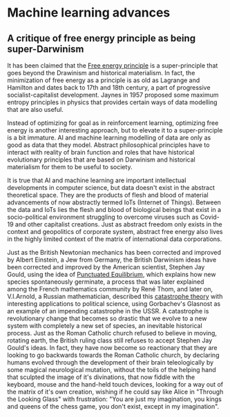 # Machine learning advances

## A critique of free energy principle as being super-Darwinism
It has been claimed that the 
[Free energy principle](https://www.fil.ion.ucl.ac.uk/~karl/The%20free-energy%20principle%20-%20a%20rough%20guide%20to%20the%20brain.pdf)
is a super-principle that goes beyond the Drawinism and historical materialism. In fact, the minimization of free energy as a principle is as old as Lagrange and Hamilton and dates back to 17th and 18th century, a part of progressive socialist-capitalist development. Jaynes in 1957 proposed some maximum entropy principles in physics that provides certain ways of data modelling that are also useful.

Instead of optimizing for goal as in reinforcement learning, optimizing free energy is another interesting approach, but to elevate it to a super-principle is a bit immature. AI and machine learning modelling of data are only as good as data that they model. Abstract philosophical principles have to interact with reality of brain function and roles that have historical evolutionary principles that are based on Darwinism and historical materialism for them to be useful to society.

It is true that AI and machine learning are important intellectual developments in computer science, but data doesn't exist in the abstract theoretical space. They are the products of flesh and blood of material advancements of now abstractly termed IoTs (Internet of Things). Between the data and IoTs lies the flesh and blood of biological beings that exist in a socio-political environment struggling to overcome viruses such as Covid-19 and other capitalist creations. Just as abstract freedom only exists in the context and geopolitics of corporate system, abstract free energy also lives in the highly limited context of the matrix of international data corporations.

Just as the British Newtonian mechanics has been corrected and improved by Albert Einstein, a Jew from Germany, the British Darwinism ideas have been corrected and improved by the American scientist, Stephen Jay Gould, using the idea of [Punctuated Equilibrium](https://www.pbs.org/wgbh/evolution/library/03/5/l_035_01.html), which explains how new species spontaneously germinate, a process that was later explained among the French mathematics community by René Thom, and later on, V.I.Arnold, a Russian mathematician, described this [catastrophe theory](https://www.springer.com/gp/book/9783642967993) with interesting applications to political science, using Gorbachev's Glasnost as an example of an impending catastrophe in the USSR. A catastrophe is revolutionary change that becomes so drastic that we evolve to a new system with completely a new set of species, an inevitable historical process. Just as the Roman Catholic church refused to believe in moving, rotating earth, the British ruling class still refuses to accept Stephen Jay Gould's ideas. In fact, they have now become so reactionary that they are looking to go backwards towards the Roman Catholic church, by declaring humans evolved through the development of their brain teleologically by some magical neurological mutation, without the toils of the helping hand that sculpted the image of it's divinations, that now fiddle with the keyboard, mouse and the hand-held touch devices, looking for a way out of the matrix of it's own creation, wishing if he could say like Alice in "Through the Looking Glass" with frustration: "You are just my imagination, you kings and queens of the chess game, you don't exist, except in my imagination". 
